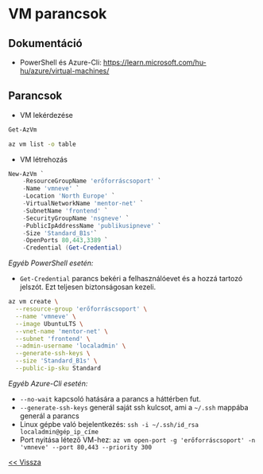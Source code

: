 # VM parancsok

## Dokumentáció

- PowerShell és Azure-Cli: https://learn.microsoft.com/hu-hu/azure/virtual-machines/

## Parancsok

- VM lekérdezése

```powershell
Get-AzVm
```

```bash
az vm list -o table
```

- VM létrehozás

```powershell
New-AzVm `
    -ResourceGroupName 'erőforráscsoport' `
    -Name 'vmneve' `
    -Location 'North Europe' `
    -VirtualNetworkName 'mentor-net' `
    -SubnetName 'frontend' `
    -SecurityGroupName 'nsgneve' `
    -PublicIpAddressName 'publikusipneve' `
    -Size 'Standard_B1s'`
    -OpenPorts 80,443,3389 `
    -Credential (Get-Credential)
```

_Egyéb PowerShell esetén:_
- `Get-Credential` parancs bekéri a felhasználóevet és a hozzá tartozó jelszót. Ezt teljesen biztonságosan kezeli.

```bash
az vm create \
  --resource-group 'erőforráscsoport' \
  --name 'vmneve' \
  --image UbuntuLTS \
  --vnet-name 'mentor-net' \
  --subnet 'frontend' \
  --admin-username 'localadmin' \
  --generate-ssh-keys \
  --size 'Standard_B1s' \
  --public-ip-sku Standard
```

_Egyéb Azure-Cli esetén:_
- `--no-wait` kapcsoló hatására a parancs a háttérben fut.
- `--generate-ssh-keys` generál saját ssh kulcsot, ami a `~/.ssh` mappába generál a parancs
- Linux gépbe való bejelentkezés: `ssh -i ~/.ssh/id_rsa localadmin@gép_ip_címe`
- Port nyitása létező VM-hez: `az vm open-port -g 'erőforráscsoport' -n 'vmneve' --port 80,443 --priority 300`


[<< Vissza](README.md)
